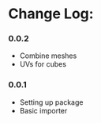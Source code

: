 # Change Log:


### 0.0.2 
* Combine meshes
* UVs for cubes
### 0.0.1 
* Setting up package
* Basic importer
